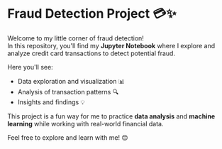 # Fraud Detection Project 💳✨

Welcome to my little corner of fraud detection!  
In this repository, you'll find my **Jupyter Notebook** where I explore and analyze credit card transactions to detect potential fraud.  

Here you'll see:
- Data exploration and visualization 📊  
- Analysis of transaction patterns 🔍  
- Insights and findings 💡  

This project is a fun way for me to practice **data analysis** and **machine learning** while working with real-world financial data.  

Feel free to explore and learn with me! 😊
